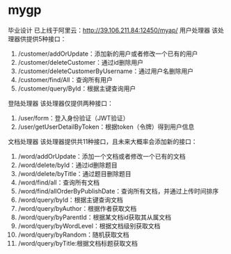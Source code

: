 # mygp
毕业设计
已上线于阿里云：http://39.106.211.84:12450/myap/
用户处理器
该处理器供提供5种接口：
1.	/customer/addOrUpdate：添加新的用户或者修改一个已有的用户
2.	/customer/deleteCustomer：通过id删除用户
3.	/customer/deleteCustomerByUsername：通过用户名删除用户
4.	/customer/find/All：查询所有用户
5.	/customer/query/ById：根据主键查询用户

登陆处理器
该处理器仅提供两种接口：
1.	/user/form：登入身份验证（JWT验证）
2.	/user/getUserDetailByToken：根据token（令牌）得到用户信息

文档处理器
该处理器提供共11种接口，且未来大概率会添加新的接口：
1.	/word/addOrUpdate：添加一个文档或者修改一个已有的文档
2.	/word/delete/byId：通过id删除题目
3.	/word/delete/byTitle：通过题目删除题目
4.	/word/find/all：查询所有文档
5.	/word/find/allOrderByPublishDate：查询所有文档，并通过上传时间排序
6.	/word/query/byId：根据主键查询文档
7.	/word/query/byAuthor：根据作者获取文档
8.	/word/query/byParentId：根据某文档id获取其从属文档
9.	/word/query/byWordLevel：根据文档级别获取文档
10.	/word/query/byRandom：随机获取文档
11.	/word/query/byTitle:根据文档标题获取文档
